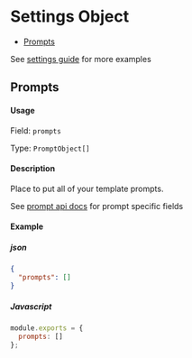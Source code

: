 # Settings Object


<!-- START doctoc generated TOC please keep comment here to allow auto update -->
<!-- DON'T EDIT THIS SECTION, INSTEAD RE-RUN doctoc TO UPDATE -->


- [Prompts](#prompts)

<!-- END doctoc generated TOC please keep comment here to allow auto update -->


See [settings guide](../../../guide/getting-started/settings/README.md) for more examples

## Prompts

#### Usage

Field: `prompts`

Type: `PromptObject[]`

#### Description

Place to put all of your template prompts.

See [prompt api docs](./prompting.md) for prompt specific fields

#### Example

##### json

```json
{
  "prompts": []
}
```

##### Javascript

```javascript
module.exports = {
  prompts: []
};
```
